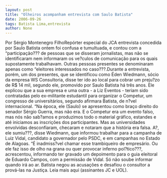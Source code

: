 ```yaml
---
layout: post
title: "Olheiros acompanham entrevista com Saulo Batista"
date: 2006-09-26
tags: Batista Lima,entrevista
author: None
---
```

Por Sérgio Montenegro FilhoRepórter especial do JCA entrevista concedida por Saulo Batista ontem foi confusa e tumultuada, e contou com a “participação??? de pessoas que se disseram jornalistas, mas não se identificaram nem informaram os ve?culos de comunicação para os quais supostamente trabalhavam. Outras pessoas presentes se denominaram apenas como “eleitores interessados no caso???.Durante a entrevista, porém, um dos presentes, que se identificou como Éden Wiedmann, sócio da empresa WS Consultoria, disse ter ido ao local para cobrar um preju?zo de R$ 14 mil, segundo ele, promovido por Saulo Batista há três anos. Ele explicou que a sua empresa e uma outra - a Liz Eventos - teriam sido contratadas pelo ex-militante estudantil para organizar o Competur, um congresso de universitários, segundo afirmara Batista, de n?vel internacional. “Na época, ele (Saulo) se apresentou como braço direito do senador Sérgio Guerra, mas não era. E o Competur era um evento falso, mas nós não sab?amos e produzimos todo o material gráfico, estandes e até iniciamos as inscrições dos participantes. Mas as universidades envolvidas desconfiaram, checaram e notaram que a história era falsa. A?, ele sumiu???, disse Wiedmann, que informou trabalhar para a campanha de Luiz Vidal, candidato a governador pelo PSDC, e em campanhas no Estado de Alagoas. 
“É inadmiss?vel chamar esse trambiqueiro de empresário. Ou ele faz isso de olho na grana ou quer provocar inferno pol?tico???, acrescentou, informando ter gravado um depoimento para o guia eleitoral de Eduardo Campos, com a permissão de Vidal. Só não soube informar quando irá ao ar. Batista negou as acusações e desafiou o consultor a prová-las na Justiça.
Leia mais aqui (assinantes JC e UOL). 